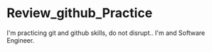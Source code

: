 # Review_github_Practice
I'm practicing git and github skills, do not disrupt..  I'm and Software Engineer.
